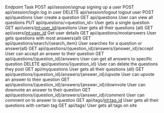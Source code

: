 Endpoint	                                Task
POST api/session/signup  	                signing up a user
POST api/session/login	                  log in user
DELETE api/session/logout	                logout user
POST api/questions	                      User create a question
GET api/questions	                        User can view all questions
PUT api/questions/<question_id>	          User gets a single question
GET api/users/<int:user_id>/questions    	User gets all their questions (all)
GET api/users/<int:user_id>               Get user details
GET api/questions/mostanswers	            User gets questions with most answers(all)
GET api/questions/search/{search_item}	  User searches for a question or answer(all)
GET api/questions/{question_id}/answers/{answer_id}/accept	User can accept an answer to their question
GET api/questions/{question_id}/answers  	User can get all answers to specific question
DELETE api/questions/{question_id}	      User can delete the questions they post
GET api/myquestions	                      User gets all their questions (all)
GET api/questions/{question_id}/answers/{answer_id}/upvote	User can upvote an answer to their question
GET api/questions/{question_id}/answers/{answer_id}/downvote	User can downvote an answer to their question
GET api/questions/{question_id}/answers/{answer_id}/comment	User can comment on to answer to question
GET api/tags/<int:tag_id>                 User gets all their questions with certain tag
GET api/tags/                             User gets all tags on site

